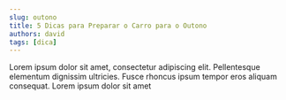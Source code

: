 ```yaml
---
slug: outono
title: 5 Dicas para Preparar o Carro para o Outono
authors: david
tags: [dica]
---
```


Lorem ipsum dolor sit amet, consectetur adipiscing elit. Pellentesque elementum dignissim ultricies. Fusce rhoncus ipsum tempor eros aliquam consequat. Lorem ipsum dolor sit amet